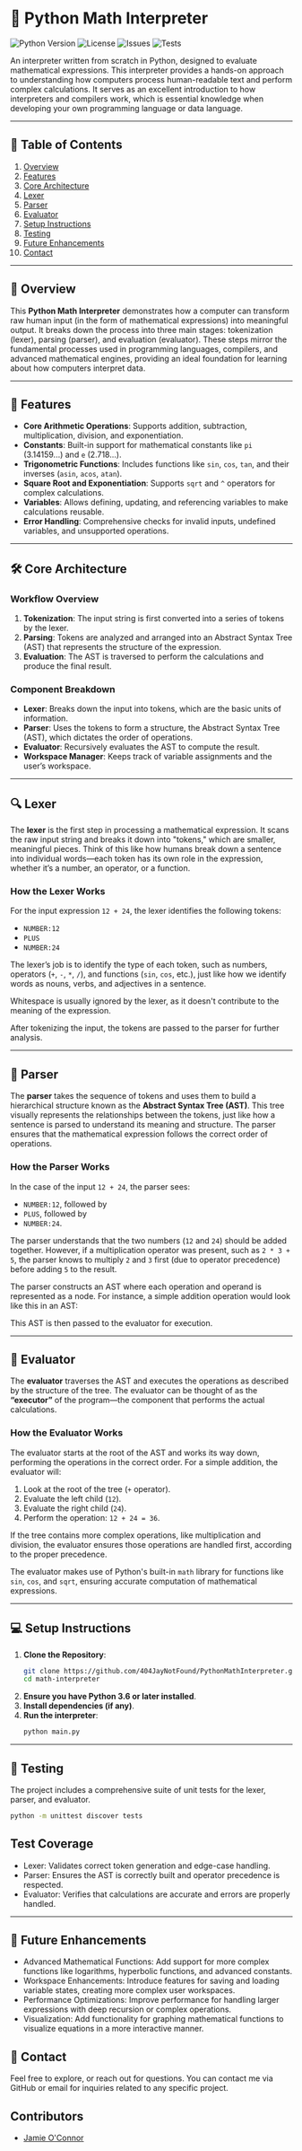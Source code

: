 # 🧮 **Python Math Interpreter**

![Python Version](https://img.shields.io/badge/python-3.6%2B-blue)
![License](https://img.shields.io/github/license/404JayNotFound/PythonMathInterpreter)
![Issues](https://img.shields.io/github/issues/404JayNotFound/PythonMathInterpreter)
![Tests](https://img.shields.io/badge/tests-passing-brightgreen)

An interpreter written from scratch in Python, designed to evaluate mathematical expressions. This interpreter provides a hands-on approach to understanding how computers process human-readable text and perform complex calculations. It serves as an excellent introduction to how interpreters and compilers work, which is essential knowledge when developing your own programming language or data language.

---

## 📑 **Table of Contents**  
1. [Overview](#overview)  
2. [Features](#features)  
3. [Core Architecture](#core-architecture)  
4. [Lexer](#lexer)  
5. [Parser](#parser)  
6. [Evaluator](#evaluator)  
7. [Setup Instructions](#setup-instructions)  
8. [Testing](#testing)  
9. [Future Enhancements](#future-enhancements)  
10. [Contact](#contact)  

---

## 🧭 **Overview**  
This **Python Math Interpreter** demonstrates how a computer can transform raw human input (in the form of mathematical expressions) into meaningful output. It breaks down the process into three main stages: tokenization (lexer), parsing (parser), and evaluation (evaluator). These steps mirror the fundamental processes used in programming languages, compilers, and advanced mathematical engines, providing an ideal foundation for learning about how computers interpret data.

---

## 🌟 **Features**  

- **Core Arithmetic Operations**: Supports addition, subtraction, multiplication, division, and exponentiation.  
- **Constants**: Built-in support for mathematical constants like `pi` (3.14159...) and `e` (2.718...).  
- **Trigonometric Functions**: Includes functions like `sin`, `cos`, `tan`, and their inverses (`asin`, `acos`, `atan`).  
- **Square Root and Exponentiation**: Supports `sqrt` and `^` operators for complex calculations.  
- **Variables**: Allows defining, updating, and referencing variables to make calculations reusable.  
- **Error Handling**: Comprehensive checks for invalid inputs, undefined variables, and unsupported operations.  

---

## 🛠️ **Core Architecture**  

### **Workflow Overview**  
1. **Tokenization**: The input string is first converted into a series of tokens by the lexer.  
2. **Parsing**: Tokens are analyzed and arranged into an Abstract Syntax Tree (AST) that represents the structure of the expression.  
3. **Evaluation**: The AST is traversed to perform the calculations and produce the final result.

### **Component Breakdown**  

- **Lexer**: Breaks down the input into tokens, which are the basic units of information.
- **Parser**: Uses the tokens to form a structure, the Abstract Syntax Tree (AST), which dictates the order of operations.
- **Evaluator**: Recursively evaluates the AST to compute the result.
- **Workspace Manager**: Keeps track of variable assignments and the user’s workspace.

---

## 🔍 **Lexer**

The **lexer** is the first step in processing a mathematical expression. It scans the raw input string and breaks it down into "tokens," which are smaller, meaningful pieces. Think of this like how humans break down a sentence into individual words—each token has its own role in the expression, whether it’s a number, an operator, or a function.

### **How the Lexer Works**  
For the input expression `12 + 24`, the lexer identifies the following tokens:  
- `NUMBER:12`  
- `PLUS`  
- `NUMBER:24`  

The lexer’s job is to identify the type of each token, such as numbers, operators (`+`, `-`, `*`, `/`), and functions (`sin`, `cos`, etc.), just like how we identify words as nouns, verbs, and adjectives in a sentence.

Whitespace is usually ignored by the lexer, as it doesn't contribute to the meaning of the expression.

After tokenizing the input, the tokens are passed to the parser for further analysis.

---

## 🌲 **Parser**

The **parser** takes the sequence of tokens and uses them to build a hierarchical structure known as the **Abstract Syntax Tree (AST)**. This tree visually represents the relationships between the tokens, just like how a sentence is parsed to understand its meaning and structure. The parser ensures that the mathematical expression follows the correct order of operations.

### **How the Parser Works**  
In the case of the input `12 + 24`, the parser sees:
- `NUMBER:12`, followed by
- `PLUS`, followed by
- `NUMBER:24`.

The parser understands that the two numbers (`12` and `24`) should be added together. However, if a multiplication operator was present, such as `2 * 3 + 5`, the parser knows to multiply `2` and `3` first (due to operator precedence) before adding `5` to the result.

The parser constructs an AST where each operation and operand is represented as a node. For instance, a simple addition operation would look like this in an AST:

This AST is then passed to the evaluator for execution.

---

## 🔄 **Evaluator**

The **evaluator** traverses the AST and executes the operations as described by the structure of the tree. The evaluator can be thought of as the **“executor”** of the program—the component that performs the actual calculations.

### **How the Evaluator Works**  
The evaluator starts at the root of the AST and works its way down, performing the operations in the correct order. For a simple addition, the evaluator will:

1. Look at the root of the tree (`+` operator).
2. Evaluate the left child (`12`).
3. Evaluate the right child (`24`).
4. Perform the operation: `12 + 24 = 36`.

If the tree contains more complex operations, like multiplication and division, the evaluator ensures those operations are handled first, according to the proper precedence.

The evaluator makes use of Python's built-in `math` library for functions like `sin`, `cos`, and `sqrt`, ensuring accurate computation of mathematical expressions.

---

## 💻 **Setup Instructions**

1. **Clone the Repository**:  
   ```bash
   git clone https://github.com/404JayNotFound/PythonMathInterpreter.git
   cd math-interpreter
   ```
2. **Ensure you have Python 3.6 or later installed**.
3. **Install dependencies (if any)**.
4. **Run the interpreter**:
   ```bash
   python main.py
   ```
---

## 🧪 Testing
The project includes a comprehensive suite of unit tests for the lexer, parser, and evaluator.
```bash
python -m unittest discover tests
```

## Test Coverage
- Lexer: Validates correct token generation and edge-case handling.
- Parser: Ensures the AST is correctly built and operator precedence is respected.
- Evaluator: Verifies that calculations are accurate and errors are properly handled.

---

## 🔧 Future Enhancements
- Advanced Mathematical Functions: Add support for more complex functions like logarithms, hyperbolic functions, and advanced constants.
- Workspace Enhancements: Introduce features for saving and loading variable states, creating more complex user workspaces.
- Performance Optimizations: Improve performance for handling larger expressions with deep recursion or complex operations.
- Visualization: Add functionality for graphing mathematical functions to visualize equations in a more interactive manner.

## 💬 Contact
Feel free to explore, or reach out for questions. You can contact me via GitHub or email for inquiries related to any specific project. 

## Contributors
- [Jamie O'Connor](https://github.com/404JayNotFound)
